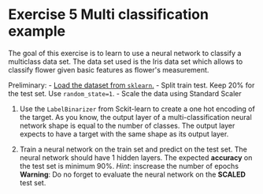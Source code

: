 # Exercise 5 Multi classification example

The goal of this exercise is to learn to use a neural network to classify a multiclass data set. The data set used is the Iris data set which allows to classify flower given basic features as flower's measurement. 

Preliminary: 
    - [Load the dataset from `sklearn`.](https://scikit-learn.org/stable/auto_examples/datasets/plot_iris_dataset.html)
    - Split train test. Keep 20% for the test set. Use `random_state=1`. 
    - Scale the data using Standard Scaler


1. Use the `LabelBinarizer` from Sckit-learn to create a one hot encoding of the target. As you know, the output layer of a multi-classification neural network shape is equal to the number of classes. The output layer expects to have a target with the same shape as its output layer.  

2. Train a neural network on the train set and predict on the test set. The neural network should have 1 hidden layers. The expected **accuracy** on the test set is minimum 90%.
*Hint*: inscrease the number of epochs 
**Warning**: Do no forget to evaluate the neural network on the **SCALED** test set. 

